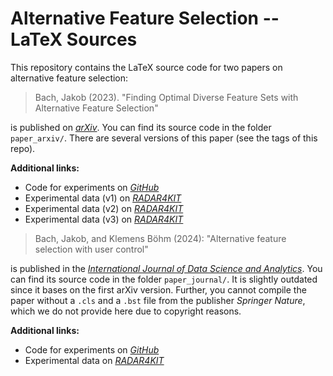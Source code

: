 # Alternative Feature Selection -- LaTeX Sources

This repository contains the LaTeX source code for two papers on alternative feature selection:

> Bach, Jakob (2023). "Finding Optimal Diverse Feature Sets with Alternative Feature Selection"

is published on [*arXiv*](https://doi.org/10.48550/arXiv.2307.11607).
You can find its source code in the folder `paper_arxiv/`.
There are several versions of this paper (see the tags of this repo).

**Additional links:**

- Code for experiments on [*GitHub*](https://github.com/Jakob-Bach/Alternative-Feature-Selection)
- Experimental data (v1) on [*RADAR4KIT*](https://doi.org/10.35097/1623)
- Experimental data (v2) on [*RADAR4KIT*](https://doi.org/10.35097/1920)
- Experimental data (v3) on [*RADAR4KIT*](https://doi.org/10.35097/4ttgrpx92p30jwww)

> Bach, Jakob, and Klemens Böhm (2024): "Alternative feature selection with user control"

is published in the [*International Journal of Data Science and Analytics*](https://doi.org/10.1007/s41060-024-00527-8).
You can find its source code in the folder `paper_journal/`.
It is slightly outdated since it bases on the first arXiv version.
Further, you cannot compile the paper without a `.cls` and a `.bst` file from the publisher *Springer Nature*, which we do not provide here due to copyright reasons.

**Additional links:**

- Code for experiments on [*GitHub*](https://github.com/Jakob-Bach/Alternative-Feature-Selection)
- Experimental data on [*RADAR4KIT*](https://doi.org/10.35097/1975)
